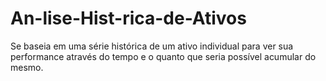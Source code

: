 # An-lise-Hist-rica-de-Ativos
Se baseia em uma série histórica de um ativo individual para ver sua performance através do tempo e o quanto que seria possível acumular do mesmo.
